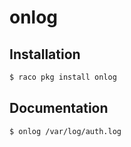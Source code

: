 # onlog

## Installation

```sh
$ raco pkg install onlog
```

## Documentation

```sh
$ onlog /var/log/auth.log
```
